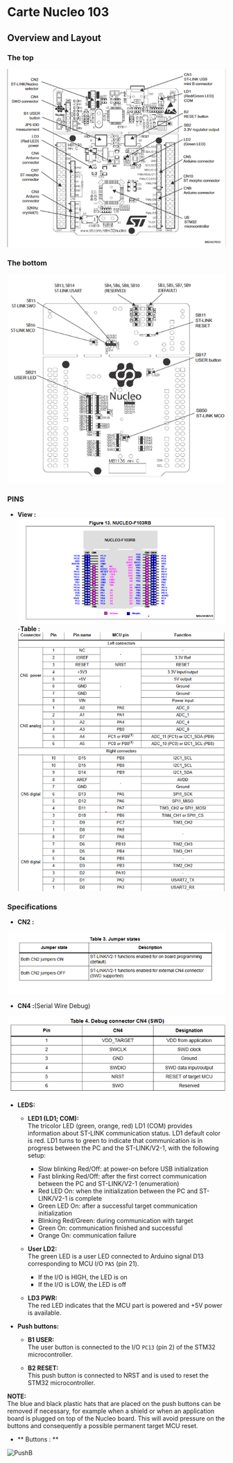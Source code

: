 # Carte Nucleo 103
## Overview and Layout
### The top 
![layout](./layout.png)
### The bottom 
![layout](./layout_bottom.png)
### PINS 
- **View :** 
![pins](./pins.png)
-**Table :**
![tab](./tab.png)
### Specifications
- **CN2 :** 

![layout](./CN2_.png)
- **CN4 :**(Serial Wire Debug)

![CN4](./CN4.png)

- **LEDS:** 

  - **LED1 (LD1; COM):**  
    The tricolor LED (green, orange, red) LD1 (COM) provides information about ST-LINK
    communication status. LD1 default color is red. LD1 turns to green to indicate that
    communication is in progress between the PC and the ST-LINK/V2-1, with the following setup:

      - Slow blinking Red/Off: at power-on before USB initialization
      - Fast blinking Red/Off: after the first correct communication between the PC and ST-LINK/V2-1 (enumeration)
      - Red LED On: when the initialization between the PC and ST-LINK/V2-1 is complete
      - Green LED On: after a successful target communication initialization
      - Blinking Red/Green: during communication with target
      - Green On: communication finished and successful
      - Orange On: communication failure

  - **User LD2:**  
    The green LED is a user LED connected to Arduino signal D13 corresponding to MCU I/O `PA5` (pin 21).

      - If the I/O is HIGH, the LED is on
      - If the I/O is LOW, the LED is off

  - **LD3 PWR:**  
    The red LED indicates that the MCU part is powered and +5V power is available.

- **Push buttons:**

  - **B1 USER:**  
    The user button is connected to the I/O `PC13` (pin 2) of the STM32 microcontroller.

  - **B2 RESET:**  
    This push button is connected to NRST and is used to reset the STM32 microcontroller.

**NOTE:**  
The blue and black plastic hats that are placed on the push buttons can be removed if necessary, for example when a shield or when an application board is plugged on top of the Nucleo board. This will avoid pressure on the buttons and consequently a possible permanent target MCU reset.


- ** Buttons : **

![PushB](./Button.png)

